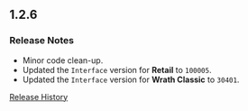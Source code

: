 ## 1.2.6

### Release Notes

- Minor code clean-up.
- Updated the `Interface` version for **Retail** to `100005`.
- Updated the `Interface` version for **Wrath Classic** to `30401`.

[Release History](https://github.com/SFX-WoW/AceGUI-3.0_SFX-Widgets/wiki/History)
